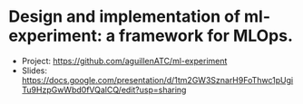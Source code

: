 # Design and implementation of ml-experiment: a framework for MLOps.

- Project: https://github.com/aguillenATC/ml-experiment 
- Slides: https://docs.google.com/presentation/d/1tm2GW3SznarH9FoThwc1pUgiTu9HzpGwWbd0fVQalCQ/edit?usp=sharing
